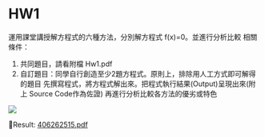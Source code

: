 # HW1

運用課堂講授解方程式的六種方法，分別解方程式 f(x)=0。並進行分析比較
相關條件：
1. 共同題目，請看附檔 Hw1.pdf
2. 自訂題目：同學自行創造至少2題方程式。原則上，排除用人工方式即可解得的題目
先撰寫程式，將方程式解出來。把程式執行結果(Output)呈現出來(附上 Source Code作為佐證)
再進行分析比較各方法的優劣或特色

![](https://i.imgur.com/MdffKz0.png)

Result: [406262515.pdf](https://github.com/roy4801/1082-numerical/blob/master/hw1/406262515.pdf)